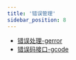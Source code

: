 ```yaml
---
title: '错误管理'
sidebar_position: 8
---
```


- [错误处理-gerror](/docs/组件列表/错误管理/错误处理-gerror)
- [错误码接口-gcode](/docs/组件列表/错误管理/错误码接口-gcode)